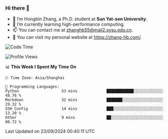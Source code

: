 ### Hi there 👋

- 🔭 I’m Hongbin Zhang, a Ph.D. student at **Sun Yat-sen University**.
- 🌱 I’m currently learning high-performance computing.
- 📫 You can contact me at zhanghb55@mail2.sysu.edu.cn.
- 👀 You can visit my personal website at https://zhang-hb.com/.

<!--START_SECTION:waka-->
![Code Time](http://img.shields.io/badge/Code%20Time-345%20hrs%2054%20mins-blue)

![Profile Views](http://img.shields.io/badge/Profile%20Views-3-blue)

📊 **This Week I Spent My Time On** 

```text
🕑︎ Time Zone: Asia/Shanghai

💬 Programming Languages: 
Python                   53 mins             ████████████░░░░░░░░░░░░░   48.76 % 
Markdown                 32 mins             ███████░░░░░░░░░░░░░░░░░░   29.32 % 
SSH Config               14 mins             ███░░░░░░░░░░░░░░░░░░░░░░   13.20 % 
Other                    9 mins              ██░░░░░░░░░░░░░░░░░░░░░░░   08.72 % 
```


 Last Updated on 23/09/2024 00:40:11 UTC
<!--END_SECTION:waka-->

